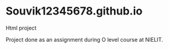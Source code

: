 # Souvik12345678.github.io
Html project

Project done as an assignment during O level course at NIELIT.
